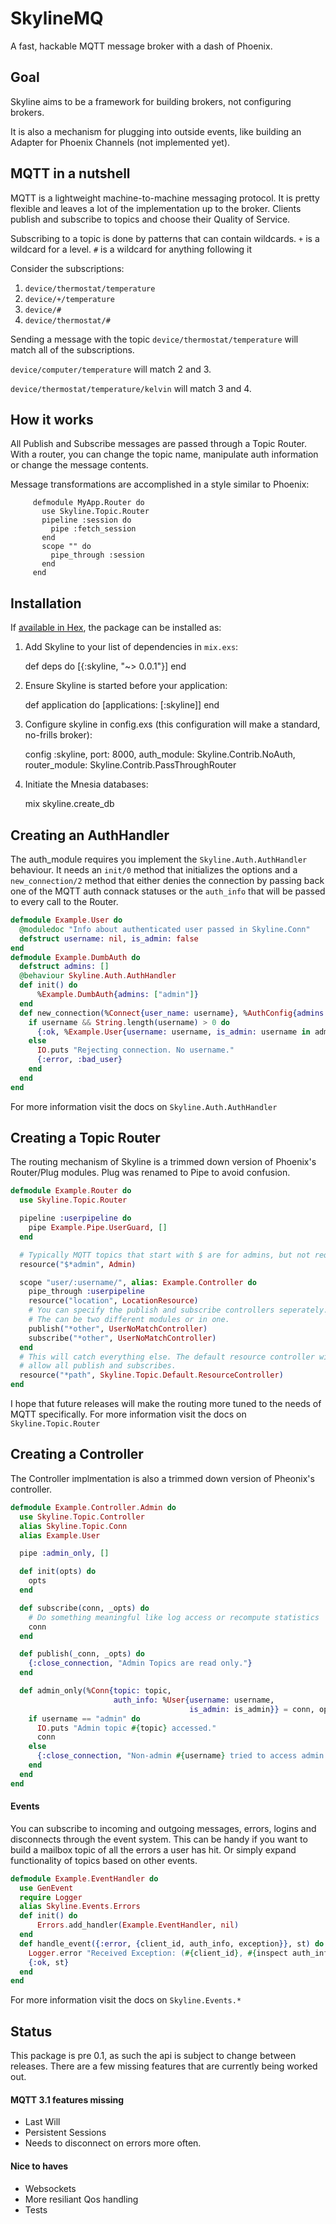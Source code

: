 # SkylineMQ

A fast, hackable MQTT message broker with a dash of Phoenix.

## Goal

Skyline aims to be a framework for building brokers, not configuring brokers.

It is also a mechanism for plugging into outside events, like building an Adapter for Phoenix Channels (not implemented yet).

## MQTT in a nutshell

MQTT is a lightweight machine-to-machine messaging protocol. It is pretty flexible and leaves a lot of the implementation up to the broker. Clients publish and subscribe to topics and choose their Quality of Service.

Subscribing to a topic is done by patterns that can contain wildcards. `+` is a wildcard for a level. `#` is a wildcard for anything following it

Consider the subscriptions:

1. `device/thermostat/temperature`
1. `device/+/temperature`
1. `device/#`
1. `device/thermostat/#`

Sending a message with the topic `device/thermostat/temperature` will match all of the subscriptions.

`device/computer/temperature` will match 2 and 3.

`device/thermostat/temperature/kelvin` will match 3 and 4.


## How it works

All Publish and Subscribe messages are passed through a Topic Router. With a router, you can change the topic name, manipulate auth information or change the message contents.

Message transformations are accomplished in a style similar to Phoenix:

         defmodule MyApp.Router do
           use Skyline.Topic.Router
           pipeline :session do
             pipe :fetch_session
           end
           scope "" do
             pipe_through :session
           end
         end

## Installation

If [available in Hex](https://hex.pm/docs/publish), the package can be installed as:

  1. Add Skyline to your list of dependencies in `mix.exs`:

        def deps do
          [{:skyline, "~> 0.0.1"}]
        end

  2. Ensure Skyline is started before your application:

        def application do
          [applications: [:skyline]]
        end

  3. Configure skyline in config.exs (this configuration will make a standard, no-frills broker):

        config :skyline,
            port: 8000,
            auth_module: Skyline.Contrib.NoAuth,
            router_module: Skyline.Contrib.PassThroughRouter

  4. Initiate the Mnesia databases:

        mix skyline.create_db


## Creating an AuthHandler

The auth_module requires you implement the `Skyline.Auth.AuthHandler` behaviour. It needs an `init/0` method that initializes the options and a `new_connection/2` method that either denies the connection by passing back one of the MQTT auth connack statuses or the `auth_info` that will be passed to every call to the Router.

```elixir
defmodule Example.User do
  @moduledoc "Info about authenticated user passed in Skyline.Conn"
  defstruct username: nil, is_admin: false
end
defmodule Example.DumbAuth do
  defstruct admins: []
  @behaviour Skyline.Auth.AuthHandler
  def init() do
      %Example.DumbAuth{admins: ["admin"]}
  end
  def new_connection(%Connect{user_name: username}, %AuthConfig{admins: admins}) do
    if username && String.length(username) > 0 do
      {:ok, %Example.User{username: username, is_admin: username in admins}}
    else
      IO.puts "Rejecting connection. No username."
      {:error, :bad_user}
    end
  end
end
```

For more information visit the docs on `Skyline.Auth.AuthHandler`

## Creating a Topic Router

The routing mechanism of Skyline is a trimmed down version of Phoenix's Router/Plug modules. Plug was renamed to Pipe to avoid confusion.

```elixir
defmodule Example.Router do
  use Skyline.Topic.Router

  pipeline :userpipeline do
    pipe Example.Pipe.UserGuard, []
  end

  # Typically MQTT topics that start with $ are for admins, but not required.
  resource("$*admin", Admin)

  scope "user/:username/", alias: Example.Controller do
    pipe_through :userpipeline
    resource("location", LocationResource)
    # You can specify the publish and subscribe controllers seperately.
    # The can be two different modules or in one.
    publish("*other", UserNoMatchController)
    subscribe("*other", UserNoMatchController)
  end
  # This will catch everything else. The default resource controller will
  # allow all publish and subscribes.
  resource("*path", Skyline.Topic.Default.ResourceController)
end
```

I hope that future releases will make the routing more tuned to the needs of MQTT specifically.
For more information visit the docs on `Skyline.Topic.Router`

## Creating a Controller

The Controller implmentation is also a trimmed down version of Pheonix's controller.

```elixir
defmodule Example.Controller.Admin do
  use Skyline.Topic.Controller
  alias Skyline.Topic.Conn
  alias Example.User

  pipe :admin_only, []

  def init(opts) do
    opts
  end

  def subscribe(conn, _opts) do
    # Do something meaningful like log access or recompute statistics
    conn
  end

  def publish(_conn, _opts) do
    {:close_connection, "Admin Topics are read only."}
  end

  def admin_only(%Conn{topic: topic,
                       auth_info: %User{username: username,
                                        is_admin: is_admin}} = conn, opts) do
    if username == "admin" do
      IO.puts "Admin topic #{topic} accessed."
      conn
    else
      {:close_connection, "Non-admin #{username} tried to access admin topic."}
    end
  end
end
```

#### Events

You can subscribe to incoming and outgoing messages, errors, logins and disconnects through the event system. This can be handy if you want to build a mailbox topic of all the errors a user has hit. Or simply expand functionality of topics based on other events.

```elixir
defmodule Example.EventHandler do
  use GenEvent
  require Logger
  alias Skyline.Events.Errors
  def init() do
      Errors.add_handler(Example.EventHandler, nil)
  end
  def handle_event({:error, {client_id, auth_info, exception}}, st) do
    Logger.error "Received Exception: (#{client_id}, #{inspect auth_info}): #{inspect exception}"
    {:ok, st}
  end
end
```

For more information visit the docs on `Skyline.Events.*`

## Status

This package is pre 0.1, as such the api is subject to change between releases. There are a few missing features that are currently being worked out.

#### MQTT 3.1 features missing
* Last Will
* Persistent Sessions
* Needs to disconnect on errors more often.

#### Nice to haves
* Websockets
* More resiliant Qos handling
* Tests
